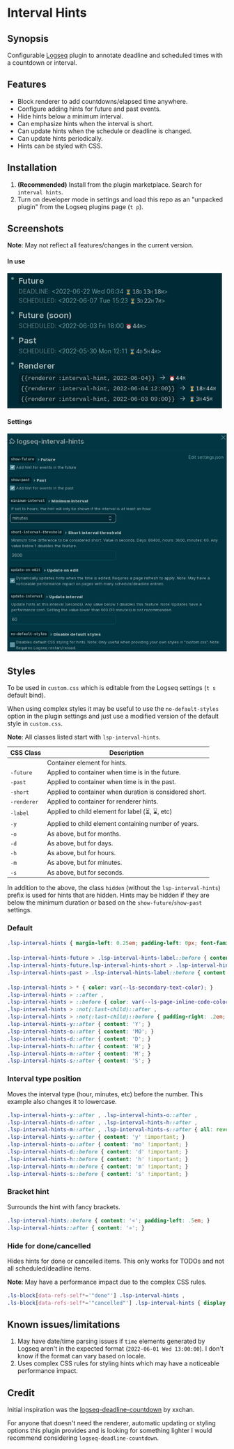 # Interval Hints

## Synopsis

Configurable [Logseq](https://www.logseq.com/) plugin to annotate deadline and scheduled times
with a countdown or interval.


## Features

* Block renderer to add countdowns/elapsed time anywhere.
* Configure adding hints for future and past events.
* Hide hints below a minimum interval.
* Can emphasize hints when the interval is short.
* Can update hints when the schedule or deadline is changed.
* Can update hints periodically.
* Hints can be styled with CSS.


## Installation

1. **(Recommended)** Install from the plugin marketplace. Search for `interval hints`.
2. Turn on developer mode in settings and load this repo as an "unpacked plugin" from the Logseq plugins page (`t p`).


## Screenshots

**Note**: May not reflect all features/changes in the current version.

#### In use

![Usage example screenshot](screenshots/usage-example.png)

#### Settings

![Settings example screenshot](screenshots/settings-example.png)


## Styles

To be used in `custom.css` which is editable from the Logseq settings (`t s` default bind).

When using complex styles it may be useful to use the `no-default-styles` option in the plugin settings and just use a modified
version of the default style in `custom.css`.


**Note**: All classes listed start with `lsp-interval-hints`.

CSS Class|Description
-|-
` `|Container element for hints.
`-future`|Applied to container when time is in the future.
`-past`|Applied to container when time is in the past.
`-short`|Applied to container when duration is considered short.
`-renderer`|Applied to container for renderer hints.
`-label`|Applied to child element for label (⏳, ⌛, etc)
`-y`|Applied to child element containing number of years.
`-o`|As above, but for months.
`-d`|As above, but for days.
`-h`|As above, but for hours.
`-m`|As above, but for minutes.
`-s`|As above, but for seconds.

In addition to the above, the class `hidden` (without the `lsp-interval-hints`) prefix is used for hints that are hidden. Hints
may be hidden if they are below the minimum duration or based on the `show-future`/`show-past` settings.

### Default

```css
.lsp-interval-hints { margin-left: 0.25em; padding-left: 0px; font-family: monospace; }

.lsp-interval-hints-future > .lsp-interval-hints-label::before { content: '⏳'; }
.lsp-interval-hints-future.lsp-interval-hints-short > .lsp-interval-hints-label::before { content: '⏰'; }
.lsp-interval-hints-past > .lsp-interval-hints-label::before { content: '⌛'; }

.lsp-interval-hints > * { color: var(--ls-secondary-text-color); }
.lsp-interval-hints > ::after ,
.lsp-interval-hints > ::before { color: var(--ls-page-inline-code-color); font-size: 0.8em; }
.lsp-interval-hints > :not(:last-child)::after ,
.lsp-interval-hints > :not(:last-child)::before { padding-right: .2em; }
.lsp-interval-hints-y::after { content: 'Y'; }
.lsp-interval-hints-o::after { content: 'MO'; }
.lsp-interval-hints-d::after { content: 'D'; }
.lsp-interval-hints-h::after { content: 'H'; }
.lsp-interval-hints-m::after { content: 'M'; }
.lsp-interval-hints-s::after { content: 'S'; }
```

### Interval type position

Moves the interval type (hour, minutes, etc) before the number. This example also changes it to lowercase.

```css
.lsp-interval-hints-y::after , .lsp-interval-hints-o::after ,
.lsp-interval-hints-d::after , .lsp-interval-hints-h::after ,
.lsp-interval-hints-m::after , .lsp-interval-hints-s::after { all: revert !important; }
.lsp-interval-hints-y::after { content: 'y' !important; }
.lsp-interval-hints-o::after { content: 'mo' !important; }
.lsp-interval-hints-d::before { content: 'd' !important; }
.lsp-interval-hints-h::before { content: 'h' !important; }
.lsp-interval-hints-m::before { content: 'm' !important; }
.lsp-interval-hints-s::before { content: 's' !important; }
```

### Bracket hint

Surrounds the hint with fancy brackets.

```css
.lsp-interval-hints::before { content: '«'; padding-left: .5em; }
.lsp-interval-hints::after { content: '»'; }
```

### Hide for done/cancelled

Hides hints for done or cancelled items. This only works for TODOs and not all scheduled/deadline items.

**Note**: May have a performance impact due to the complex CSS rules.

```css
.ls-block[data-refs-self*='"done"'] .lsp-interval-hints ,
.ls-block[data-refs-self*='"cancelled"'] .lsp-interval-hints { display: none !important; }
```

## Known issues/limitations

1. May have date/time parsing issues if `time` elements generated by Logseq aren't in the expected format (`2022-06-01 Wed 13:00:00`). I don't know if the format can vary based on locale.
2. Uses complex CSS rules for styling hints which may have a noticeable performance impact.


## Credit

Initial inspiration was the [logseq-deadline-countdown](https://github.com/xxchan/logseq-deadline-countdown) by xxchan.

For anyone that doesn't need the renderer, automatic updating or styling options this plugin provides and is looking for something lighter I would recommend considering `logseq-deadline-countdown`.
